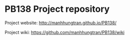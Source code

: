 # PB138 Project repository
Project website: http://manhhungtran.github.io/PB138/

Project wiki: https://github.com/manhhungtran/PB138/wiki
